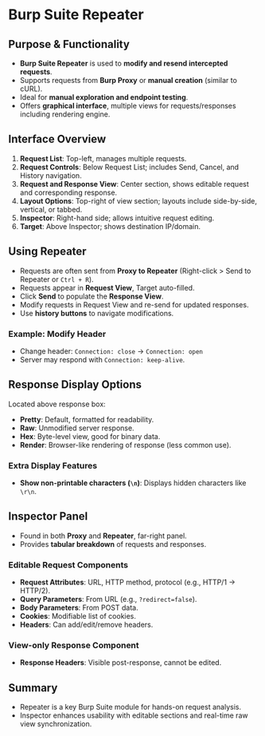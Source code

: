 
# Burp Suite Repeater

## Purpose & Functionality
- **Burp Suite Repeater** is used to **modify and resend intercepted requests**.
- Supports requests from **Burp Proxy** or **manual creation** (similar to cURL).
- Ideal for **manual exploration and endpoint testing**.
- Offers **graphical interface**, multiple views for requests/responses including rendering engine.

## Interface Overview
1. **Request List**: Top-left, manages multiple requests.
2. **Request Controls**: Below Request List; includes Send, Cancel, and History navigation.
3. **Request and Response View**: Center section, shows editable request and corresponding response.
4. **Layout Options**: Top-right of view section; layouts include side-by-side, vertical, or tabbed.
5. **Inspector**: Right-hand side; allows intuitive request editing.
6. **Target**: Above Inspector; shows destination IP/domain.

## Using Repeater
- Requests are often sent from **Proxy to Repeater** (Right-click > Send to Repeater or `Ctrl + R`).
- Requests appear in **Request View**, Target auto-filled.
- Click **Send** to populate the **Response View**.
- Modify requests in Request View and re-send for updated responses.
- Use **history buttons** to navigate modifications.

### Example: Modify Header
- Change header: `Connection: close` → `Connection: open`
- Server may respond with `Connection: keep-alive`.

## Response Display Options
Located above response box:
- **Pretty**: Default, formatted for readability.
- **Raw**: Unmodified server response.
- **Hex**: Byte-level view, good for binary data.
- **Render**: Browser-like rendering of response (less common use).

### Extra Display Features
- **Show non-printable characters (`\n`)**: Displays hidden characters like `\r\n`.

## Inspector Panel
- Found in both **Proxy** and **Repeater**, far-right panel.
- Provides **tabular breakdown** of requests and responses.

### Editable Request Components
- **Request Attributes**: URL, HTTP method, protocol (e.g., HTTP/1 → HTTP/2).
- **Query Parameters**: From URL (e.g., `?redirect=false`).
- **Body Parameters**: From POST data.
- **Cookies**: Modifiable list of cookies.
- **Headers**: Can add/edit/remove headers.

### View-only Response Component
- **Response Headers**: Visible post-response, cannot be edited.

## Summary
- Repeater is a key Burp Suite module for hands-on request analysis.
- Inspector enhances usability with editable sections and real-time raw view synchronization.

